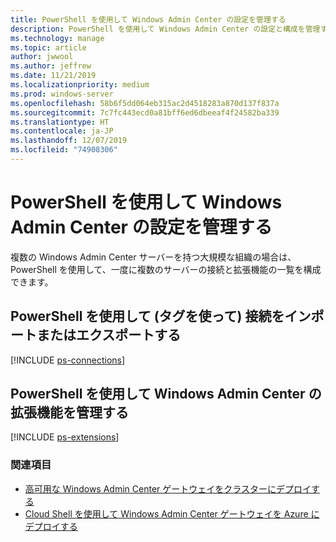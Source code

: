```yaml
---
title: PowerShell を使用して Windows Admin Center の設定を管理する
description: PowerShell を使用して Windows Admin Center の設定と構成を管理する方法について説明します。
ms.technology: manage
ms.topic: article
author: jwwool
ms.author: jeffrew
ms.date: 11/21/2019
ms.localizationpriority: medium
ms.prod: windows-server
ms.openlocfilehash: 58b6f5dd064eb315ac2d4518283a870d137f837a
ms.sourcegitcommit: 7c7fc443ecd0a81bff6ed6dbeeaf4f24582ba339
ms.translationtype: HT
ms.contentlocale: ja-JP
ms.lasthandoff: 12/07/2019
ms.locfileid: "74908306"
---
```

# <a name="use-powershell-to-manage-windows-admin-center-settings"></a>PowerShell を使用して Windows Admin Center の設定を管理する

複数の Windows Admin Center サーバーを持つ大規模な組織の場合は、PowerShell を使用して、一度に複数のサーバーの接続と拡張機能の一覧を構成できます。

## <a name="use-powershell-to-import-or-export-your-connections-with-tags"></a>PowerShell を使用して (タグを使って) 接続をインポートまたはエクスポートする

[!INCLUDE [ps-connections](../includes/ps-connections.md)]

## <a name="manage-windows-admin-center-extensions-with-powershell"></a>PowerShell を使用して Windows Admin Center の拡張機能を管理する

[!INCLUDE [ps-extensions](../includes/ps-extensions.md)]

### <a name="see-also"></a>関連項目

* [高可用な Windows Admin Center ゲートウェイをクラスターにデプロイする](../deploy/high-availability.md)
* [Cloud Shell を使用して Windows Admin Center ゲートウェイを Azure にデプロイする](../azure/deploy-wac-in-azure.md)
